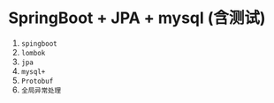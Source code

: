 # SpringBoot + JPA + mysql (含测试)
1. `spingboot`
2. `lombok`
3. `jpa`
4. `mysql+`
5. `Protobuf`
8. `全局异常处理`
